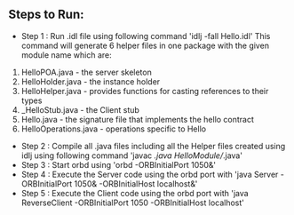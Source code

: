 ## Steps to Run:


- Step 1 : Run .idl file using following command 'idlj -fall Hello.idl'
This command will generate 6 helper files in one package with the given module name which are:
1. HelloPOA.java - the server skeleton
2. HelloHolder.java - the instance holder
3. HelloHelper.java - provides functions for casting references to their types
4. _HelloStub.java - the Client stub
5. Hello.java - the signature file that implements the hello contract
6. HelloOperations.java - operations specific to Hello

- Step 2 : Compile all .java files including all the Helper files created using idlj using following command 'javac *.java HelloModule/*.java'
- Step 3 : Start orbd using 'orbd -ORBInitialPort 1050&'
- Step 4 : Execute the Server code using the orbd port with 'java Server -ORBInitialPort 1050& -ORBInitialHost localhost&'
- Step 5 : Execute the Client code using the orbd port with 'java ReverseClient -ORBInitialPort 1050 -ORBInitialHost localhost'
